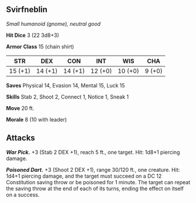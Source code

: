 ## Svirfneblin

*Small humanoid (gnome), neutral good*

**Hit Dice** 3 (22 3d8+3)

**Armor Class** 15 (chain shirt)

| STR     | DEX     | CON     | INT     | WIS     | CHA     |
|---------|---------|---------|---------|---------|---------|
| 15 (+1) | 14 (+1) | 14 (+1) | 12 (+0) | 10 (+0) |  9 (+0) |

**Saves** Physical 14, Evasion 14, Mental 15, Luck 15

**Skills** Stab 2, Shoot 2, Connect 1, Notice 1, Sneak 1

**Move** 20 ft.

**Morale** 8 (10 with leader)

## Attacks

***War Pick.*** +3 (Stab 2 DEX +1), reach 5 ft., one target. Hit: 1d8+1 piercing damage.

***Poisoned Dart.*** +3 (Shoot 2 DEX +1), range 30/120 ft., one creature. Hit: 1d4+1 piercing damage, and the target must succeed on a DC 12 Constitution saving throw or be poisoned for 1 minute. The target can repeat the saving throw at the end of each of its turns, ending the effect on itself on a success.

